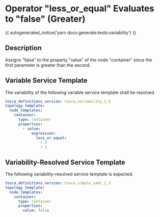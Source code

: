 # Operator "less_or_equal" Evaluates to "false" (Greater)

{{ autogenerated_notice('yarn docs:generate:tests:variability') }}

## Description

Assigns "false" to the property "value" of the node "container" since the first parameter is greater than the second.

## Variable Service Template

The variability of the following variable service template shall be resolved.

```yaml linenums="1"
tosca_definitions_version: tosca_variability_1_0
topology_template:
  node_templates:
    container:
      type: container
      properties:
        - value:
            expression:
              less_or_equal:
                - 2
                - 1
```



## Variability-Resolved Service Template

The following variability-resolved service template is expected.

```yaml linenums="1"
tosca_definitions_version: tosca_simple_yaml_1_3
topology_template:
  node_templates:
    container:
      type: container
      properties:
        value: false
```

